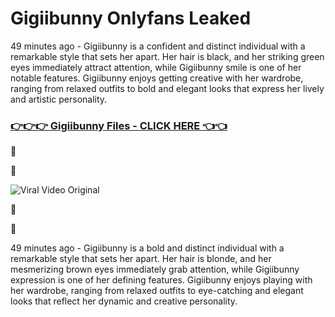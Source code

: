# Gigiibunny Onlyfans Leaked

<p>49 minutes ago - Gigiibunny is a confident and distinct individual with a remarkable style that sets her apart. Her hair is black, and her striking green eyes immediately attract attention, while Gigiibunny smile is one of her notable features. Gigiibunny enjoys getting creative with her wardrobe, ranging from relaxed outfits to bold and elegant looks that express her lively and artistic personality.</p><p>
<h3><a href="https://fansleaks.com-getfree.pro/gigiibunny" rel="nofollow">👉👉👉 Gigiibunny Files - CLICK HERE 👈👈</a></h3>
<p>🔻</p>
<p>🔻</p> <p>
<a href="https://fansleaks.com-getfree.pro/gigiibunny" rel="nofollow"><img src="https://i.imgur.com/0ZbtXZ5.gif" alt="Viral Video Original" style="max-width: 100%; display: inline-block;" data-target="animated-image.originalImage"></a>
<p>🔻</p>
<p>🔻</p> <p>49 minutes ago - Gigiibunny is a bold and distinct individual with a remarkable style that sets her apart. Her hair is blonde, and her mesmerizing brown eyes immediately grab attention, while Gigiibunny expression is one of her defining features. Gigiibunny enjoys playing with her wardrobe, ranging from relaxed outfits to eye-catching and elegant looks that reflect her dynamic and creative personality.</p>